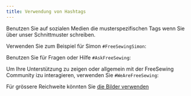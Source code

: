 ```yaml
---
title: Verwendung von Hashtags
---
```


Benutzen Sie auf sozialen Medien die musterspezifischen Tags wenn Sie über unser Schnittmuster schreiben.

Verwenden Sie zum Beispiel für Simon `#FreeSewingSimon`:

<Hashtag tag='FreeSewingSimon' />

Benutzen Sie für Fragen oder Hilfe `#AskFreeSewing`:

<Hashtag tag='AskFreeSewing' />

Um Ihre Unterstützung zu zeigen oder allgemein mit der FreeSewing Community izu interagieren, verwenden Sie `#WeAreFreeSewing`:

<Hashtag tag='WeAreFreeSewing' />

<Tip>

Für grössere Reichweite könnten Sie [die Bilder verwenden](/community/share/)

</Tip>
